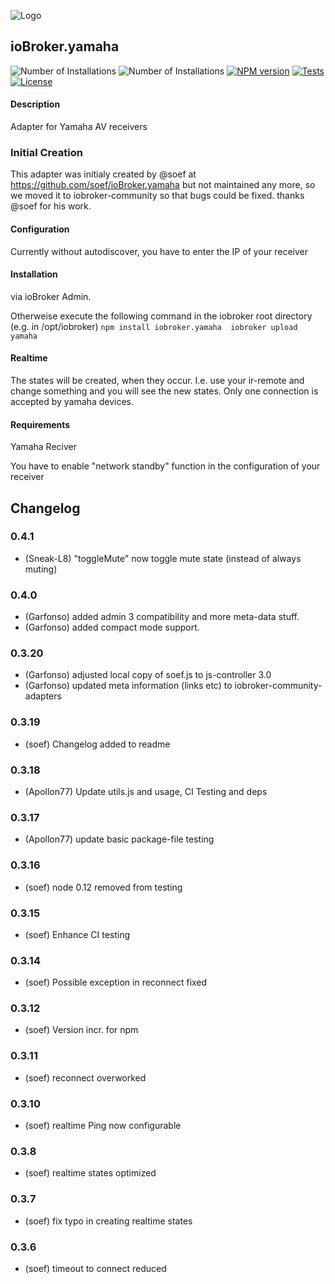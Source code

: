 ![Logo](admin/yamaha.png)
## ioBroker.yamaha

![Number of Installations](http://iobroker.live/badges/yamaha-installed.svg) ![Number of Installations](http://iobroker.live/badges/yamaha-stable.svg) [![NPM version](http://img.shields.io/npm/v/iobroker.yamaha.svg)](https://www.npmjs.com/package/iobroker.yamaha)
[![Tests](http://img.shields.io/travis/iobroker-community-adapters/ioBroker.yamaha/master.svg)](https://travis-ci.org/iobroker-community-adapters/ioBroker.yamaha)
[![License](https://img.shields.io/badge/license-MIT-blue.svg?style=flat)](https://github.com/iobroker-community-adapters/iobroker.yamaha/blob/master/LICENSE)

#### Description

Adapter for Yamaha AV receivers

### Initial Creation
This adapter was initialy created by @soef at https://github.com/soef/ioBroker.yamaha but not maintained any more, so we moved it to iobroker-community so that bugs could be fixed. thanks @soef for his work.

#### Configuration
Currently without autodiscover, you have to enter the IP of your receiver

#### Installation
via ioBroker Admin.

Otherweise execute the following command in the iobroker root directory (e.g. in /opt/iobroker)
``
npm install iobroker.yamaha 
iobroker upload yamaha
``

#### Realtime
The states will be created, when they occur. I.e. use your ir-remote and change something and you will see the new states. 
Only one connection is accepted by yamaha devices.

#### Requirements
Yamaha Reciver

You have to enable "network standby" function in the configuration of your receiver


## Changelog
### 0.4.1
* (Sneak-L8) "toggleMute" now toggle mute state (instead of always muting)
### 0.4.0
* (Garfonso) added admin 3 compatibility and more meta-data stuff.
* (Garfonso) added compact mode support.
### 0.3.20
* (Garfonso) adjusted local copy of soef.js to js-controller 3.0
* (Garfonso) updated meta information (links etc) to iobroker-community-adapters
### 0.3.19
* (soef) Changelog added to readme
### 0.3.18
* (Apollon77) Update utils.js and usage, CI Testing and deps
### 0.3.17
* (Apollon77) update basic package-file testing
### 0.3.16
* (soef) node 0.12 removed from testing
### 0.3.15
* (soef) Enhance CI testing
### 0.3.14
* (soef) Possible exception in reconnect fixed
### 0.3.12
* (soef) Version incr. for npm
### 0.3.11
* (soef) reconnect overworked
### 0.3.10
* (soef) realtime Ping now configurable
### 0.3.8
* (soef) realtime states optimized
### 0.3.7
* (soef) fix typo in creating realtime states
### 0.3.6
* (soef) timeout to connect reduced

<!--
### License
The MIT License (MIT)

Copyright (c) 2015-2020 soef <soef@gmx.net>

Permission is hereby granted, free of charge, to any person obtaining a copy
of this software and associated documentation files (the "Software"), to deal
in the Software without restriction, including without limitation the rights
to use, copy, modify, merge, publish, distribute, sublicense, and/or sell
copies of the Software, and to permit persons to whom the Software is
furnished to do so, subject to the following conditions:

The above copyright notice and this permission notice shall be included in
all copies or substantial portions of the Software.

THE SOFTWARE IS PROVIDED "AS IS", WITHOUT WARRANTY OF ANY KIND, EXPRESS OR
IMPLIED, INCLUDING BUT NOT LIMITED TO THE WARRANTIES OF MERCHANTABILITY,
FITNESS FOR A PARTICULAR PURPOSE AND NONINFRINGEMENT. IN NO EVENT SHALL THE
AUTHORS OR COPYRIGHT HOLDERS BE LIABLE FOR ANY CLAIM, DAMAGES OR OTHER
LIABILITY, WHETHER IN AN ACTION OF CONTRACT, TORT OR OTHERWISE, ARISING FROM,
OUT OF OR IN CONNECTION WITH THE SOFTWARE OR THE USE OR OTHER DEALINGS IN
THE SOFTWARE.
-->
